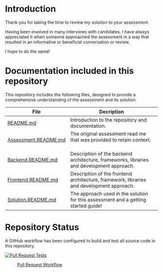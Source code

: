 # Introduction

Thank you for taking the time to review my solution to your assessment. 

Having been involved in many interviews with candidates, I have always appreciated it when someone approached the assessment in a way that resulted in an informative or beneficial conversation or review.

I hope to do the same! 

# Documentation included in this repository

This repository includes the following files, designed to provide a comprehensive understanding of the assessment and its solution.

| File | Decription  |
|------|-------------|
| [README.md](README.md) | Introduction to the repository and documentation. |
| [Assessment.README.md](https://github.com/DanielNieuwoudt/developer-assessment/blob/main/Assessment.README.md) | The original assessment read me that was provided to retain context.           |
| [Backend.README.md](https://github.com/DanielNieuwoudt/developer-assessment/blob/main/Backend.README.md) | Description of the backend architecture, frameworks, libraries and development approach.           |
| [Frontend.README.md](https://github.com/DanielNieuwoudt/developer-assessment/blob/main/Frontend.README.md) | Description of the frontend architecture, framework, libraries and development approach.           |
| [Solution.README.md](https://github.com/DanielNieuwoudt/developer-assessment/blob/main/Solution.README.md)   | The approach used in the solution for this assessment and a getting started guide!  |

# Repository Status

A GitHub workflow has been configured to build and test all source code in this repository. 

[![Pull Request Tests](https://github.com/DanielNieuwoudt/developer-assessment/actions/workflows/pr.yaml/badge.svg)](https://github.com/DanielNieuwoudt/developer-assessment/actions/workflows/pr.yaml)

> [Pull Request Workflow](.github/workflows/pr.yaml)